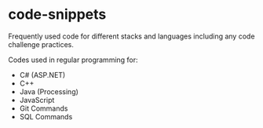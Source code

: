 # code-snippets
Frequently used code for different stacks and languages including any code challenge practices.

Codes used in regular programming for:
- C# (ASP.NET)
- C++
- Java (Processing)
- JavaScript
- Git Commands
- SQL Commands
